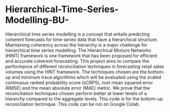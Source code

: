 # Hierarchical-Time-Series-Modelling-BU-
Hierarchical time series modelling is a concept that entails predicting coherent forecasts for time series data that have a hierarchical structure. Maintaining coherency across the hierarchy is a major challenge for hierarchical time series modelling.  The Hierarchical Mixture Networks (HINT) framework is one framework that has been proposed for efficient and accurate coherent forecasting. This project aims to compare the performance of different reconciliation techniques in forecasting retail sales volumes using the HINT framework. The techniques chosen are the bottom-up and minimum trace algorithms which will be evaluated using the scaled continuous ranked probability score (sCRPS), root mean squared error (RMSE) and the mean absolute error (MAE) metric. We prove that the reconciliation techniques chosen perform better at lower levels of a hierarchy compared to the aggregate levels.
This code is for the bottom-up reconciliation technique.
This code can be run on Google Colab.
